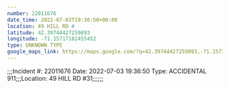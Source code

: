 ```yaml
---
number: 22011676
date_time: 2022-07-03T19:36:50+00:00
location: 49 HILL RD #
latitude: 42.39744427259893
longitude: -71.15717182455452
type: UNKNOWN TYPE
google_maps_link: https://maps.google.com/?q=42.39744427259893,-71.15717182455452
---
```


;;;Incident #: 22011676   Date: 2022-07-03 19:36:50    Type: ACCIDENTAL 911;;;Location: 49 HILL RD #31;;;;;;
